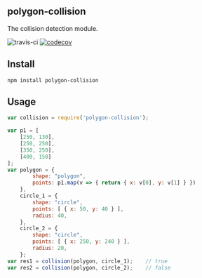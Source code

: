 polygon-collision
------
The collision detection module.

![travis-ci](https://travis-ci.org/keifergu/polygon-collision.svg?branch=master)
[![codecov](https://codecov.io/gh/keifergu/polygon-collision/branch/master/graph/badge.svg)](https://codecov.io/gh/keifergu/polygon-collision)


## Install

```
npm install polygon-collision
```




## Usage

```javascript
var collision = require('polygon-collision');

var p1 = [
    [250, 130],
    [250, 250],
    [350, 250],
    [400, 150]
];
var polygon = {
        shape: "polygon",
        points: p1.map(v => { return { x: v[0], y: v[1] } })
    },
    circle_1 = {
        shape: "circle",
        points: [ { x: 50, y: 40 } ],
        radius: 40,
    },
    circle_2 = {
        shape: "circle",
        points: [ { x: 250, y: 240 } ],
        radius: 20,
    };
var res1 = collision(polygon, circle_1);    // true
var res2 = collision(polygon, circle_2);    // false
```
